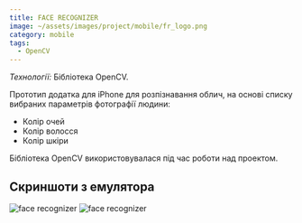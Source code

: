```yaml
---
title: FACE RECOGNIZER
image: ~/assets/images/project/mobile/fr_logo.png
category: mobile
tags:
  - OpenCV
---
```


*Технології:* Бібліотека OpenCV.

Прототип додатка для iPhone для розпізнавання облич, на основі списку вибраних параметрів фотографії людини:

* Колір очей
* Колір волосся
* Колір шкіри

Бібліотека OpenCV використовувалася під час роботи над проектом.

## Скриншоти з емулятора

![face recognizer](~/assets/images/project/mobile/FR1.png)
![face recognizer](~/assets/images/project/mobile/FR2.png)
